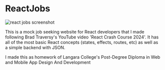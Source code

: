 # ReactJobs

![react jobs screenshot](https://github.com/user-attachments/assets/56aa65df-3cbd-47d2-84bf-b28313d2cbfc)

This is a mock job seeking website for React developers that I made following Brad Traversy's YouTube video 'React Crash Course 2024'. It has all of the most basic React concepts (states, effects, routes, etc) as well as a simple backend with JSON.

I made this as homework of Langara College's Post-Degree Diploma in Web and Mobile App Design And Development 
